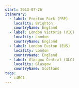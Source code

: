 ```yaml
---
start: 2013-07-26
itinerary:
  - label: Preston Park (PRP)
    locality: Brighton
    countryName: England
  - label: London Victoria (VIC)
    locality: London
    countryName: England
  - label: London Euston (EUS)
    locality: London
    countryName: England
  - label: Glasgow Central (GLC)
    locality: Glasgow
    countryName: Scotland
tags:
  - i4RC1
---
```

